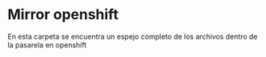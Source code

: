 # Mirror openshift

En esta carpeta se encuentra un espejo completo de los archivos dentro de la pasarela en openshift 
